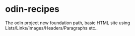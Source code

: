 # odin-recipes

The odin project new foundation path, basic HTML site using Lists/Links/Images/Headers/Paragraphs etc..